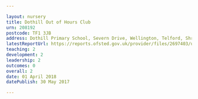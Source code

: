 ```yaml
---

layout: nursery
title: Dothill Out of Hours Club
urn: 208192
postcode: TF1 3JB
address: Dothill Primary School, Severn Drive, Wellington, Telford, Shropshire, TF1 3JB
latestReportUrl: https://reports.ofsted.gov.uk/provider/files/2697403/urn/208192.pdf
teaching: 2
development: 2
leadership: 2
outcomes: 0
overall: 2
date: 01 April 2018 
datePublish: 30 May 2017

---
```

